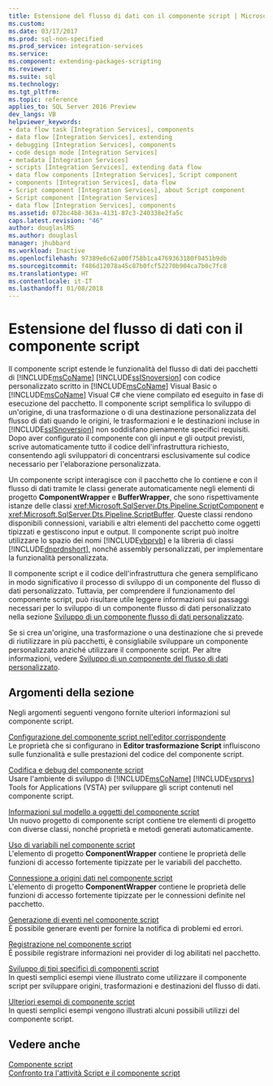 ```yaml
---
title: Estensione del flusso di dati con il componente script | Microsoft Docs
ms.custom: 
ms.date: 03/17/2017
ms.prod: sql-non-specified
ms.prod_service: integration-services
ms.service: 
ms.component: extending-packages-scripting
ms.reviewer: 
ms.suite: sql
ms.technology: 
ms.tgt_pltfrm: 
ms.topic: reference
applies_to: SQL Server 2016 Preview
dev_langs: VB
helpviewer_keywords:
- data flow task [Integration Services], components
- data flow [Integration Services], extending
- debugging [Integration Services], components
- code design mode [Integration Services]
- metadata [Integration Services]
- scripts [Integration Services], extending data flow
- data flow components [Integration Services], Script component
- components [Integration Services], data flow
- Script component [Integration Services], about Script component
- Script component [Integration Services]
- data flow [Integration Services], components
ms.assetid: 072bc4b8-363a-4131-87c3-240338e2fa5c
caps.latest.revision: "46"
author: douglaslMS
ms.author: douglasl
manager: jhubbard
ms.workload: Inactive
ms.openlocfilehash: 97389e6c62a00f758b1ca4769363180f0451b9db
ms.sourcegitcommit: f486d12078a45c87b0fcf52270b904ca7b0c7fc8
ms.translationtype: HT
ms.contentlocale: it-IT
ms.lasthandoff: 01/08/2018
---
```

# <a name="extending-the-data-flow-with-the-script-component"></a>Estensione del flusso di dati con il componente script
  Il componente script estende le funzionalità del flusso di dati dei pacchetti di [!INCLUDE[msCoName](../../../includes/msconame-md.md)] [!INCLUDE[ssISnoversion](../../../includes/ssisnoversion-md.md)] con codice personalizzato scritto in [!INCLUDE[msCoName](../../../includes/msconame-md.md)] Visual Basic o [!INCLUDE[msCoName](../../../includes/msconame-md.md)] Visual C# che viene compilato ed eseguito in fase di esecuzione del pacchetto. Il componente script semplifica lo sviluppo di un'origine, di una trasformazione o di una destinazione personalizzata del flusso di dati quando le origini, le trasformazioni e le destinazioni incluse in [!INCLUDE[ssISnoversion](../../../includes/ssisnoversion-md.md)] non soddisfano pienamente specifici requisiti. Dopo aver configurato il componente con gli input e gli output previsti, scrive automaticamente tutto il codice dell'infrastruttura richiesto, consentendo agli sviluppatori di concentrarsi esclusivamente sul codice necessario per l'elaborazione personalizzata.  
  
 Un componente script interagisce con il pacchetto che lo contiene e con il flusso di dati tramite le classi generate automaticamente negli elementi di progetto **ComponentWrapper** e **BufferWrapper**, che sono rispettivamente istanze delle classi <xref:Microsoft.SqlServer.Dts.Pipeline.ScriptComponent> e <xref:Microsoft.SqlServer.Dts.Pipeline.ScriptBuffer>. Queste classi rendono disponibili connessioni, variabili e altri elementi del pacchetto come oggetti tipizzati e gestiscono input e output. Il componente script può inoltre utilizzare lo spazio dei nomi [!INCLUDE[vbprvb](../../../includes/vbprvb-md.md)] e la libreria di classi [!INCLUDE[dnprdnshort](../../../includes/dnprdnshort-md.md)], nonché assembly personalizzati, per implementare la funzionalità personalizzata.  
  
 Il componente script e il codice dell'infrastruttura che genera semplificano in modo significativo il processo di sviluppo di un componente del flusso di dati personalizzato. Tuttavia, per comprendere il funzionamento del componente script, può risultare utile leggere informazioni sui passaggi necessari per lo sviluppo di un componente flusso di dati personalizzato nella sezione [Sviluppo di un componente flusso di dati personalizzato](../../../integration-services/extending-packages-custom-objects/data-flow/developing-a-custom-data-flow-component.md).  
  
 Se si crea un'origine, una trasformazione o una destinazione che si prevede di riutilizzare in più pacchetti, è consigliabile sviluppare un componente personalizzato anziché utilizzare il componente script. Per altre informazioni, vedere [Sviluppo di un componente del flusso di dati personalizzato](../../../integration-services/extending-packages-custom-objects/data-flow/developing-a-custom-data-flow-component.md).  
  
## <a name="in-this-section"></a>Argomenti della sezione  
 Negli argomenti seguenti vengono fornite ulteriori informazioni sul componente script.  
  
 [Configurazione del componente script nell'editor corrispondente](../../../integration-services/extending-packages-scripting/data-flow-script-component/configuring-the-script-component-in-the-script-component-editor.md)  
 Le proprietà che si configurano in **Editor trasformazione Script** influiscono sulle funzionalità e sulle prestazioni del codice del componente script.  
  
 [Codifica e debug del componente script](../../../integration-services/extending-packages-scripting/data-flow-script-component/coding-and-debugging-the-script-component.md)  
 Usare l'ambiente di sviluppo di [!INCLUDE[msCoName](../../../includes/msconame-md.md)] [!INCLUDE[vsprvs](../../../includes/vsprvs-md.md)] Tools for Applications (VSTA) per sviluppare gli script contenuti nel componente script.  
  
 [Informazioni sul modello a oggetti del componente script](../../../integration-services/extending-packages-scripting/data-flow-script-component/understanding-the-script-component-object-model.md)  
 Un nuovo progetto di componente script contiene tre elementi di progetto con diverse classi, nonché proprietà e metodi generati automaticamente.  
  
 [Uso di variabili nel componente script](../../../integration-services/extending-packages-scripting/data-flow-script-component/using-variables-in-the-script-component.md)  
 L'elemento di progetto **ComponentWrapper** contiene le proprietà delle funzioni di accesso fortemente tipizzate per le variabili del pacchetto.  
  
 [Connessione a origini dati nel componente script](../../../integration-services/extending-packages-scripting/data-flow-script-component/connecting-to-data-sources-in-the-script-component.md)  
 L'elemento di progetto **ComponentWrapper** contiene le proprietà delle funzioni di accesso fortemente tipizzate per le connessioni definite nel pacchetto.  
  
 [Generazione di eventi nel componente script](../../../integration-services/extending-packages-scripting/data-flow-script-component/raising-events-in-the-script-component.md)  
 È possibile generare eventi per fornire la notifica di problemi ed errori.  
  
 [Registrazione nel componente script](../../../integration-services/extending-packages-scripting/data-flow-script-component/logging-in-the-script-component.md)  
 È possibile registrare informazioni nei provider di log abilitati nel pacchetto.  
  
 [Sviluppo di tipi specifici di componenti script](../../../integration-services/extending-packages-scripting-data-flow-script-component-types/developing-specific-types-of-script-components.md)  
 In questi semplici esempi viene illustrato come utilizzare il componente script per sviluppare origini, trasformazioni e destinazioni del flusso di dati.  
  
 [Ulteriori esempi di componente script](../../../integration-services/extending-packages-scripting-data-flow-script-component-examples/additional-script-component-examples.md)  
 In questi semplici esempi vengono illustrati alcuni possibili utilizzi del componente script.  
  
## <a name="see-also"></a>Vedere anche  
 [Componente script](../../../integration-services/data-flow/transformations/script-component.md)   
 [Confronto tra l'attività Script e il componente script](../../../integration-services/extending-packages-scripting/comparing-the-script-task-and-the-script-component.md)  
  
  
